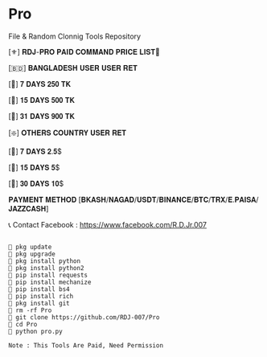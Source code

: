 # Pro
File & Random Clonnig Tools Repository

[⚜️] 𝐑𝐃𝐉-𝐏𝐑𝐎 𝐏𝐀𝐈𝐃 𝐂𝐎𝐌𝐌𝐀𝐍𝐃 𝐏𝐑𝐈𝐂𝐄 𝐋𝐈𝐒𝐓💸

[🇧🇩] 𝐁𝐀𝐍𝐆𝐋𝐀𝐃𝐄𝐒𝐇 𝐔𝐒𝐄𝐑 𝐔𝐒𝐄𝐑 𝐑𝐄𝐓

[💸] 𝟕 𝐃𝐀𝐘𝐒 𝟐𝟓𝟎 𝐓𝐊

[💸] 𝟏𝟓 𝐃𝐀𝐘𝐒 𝟓𝟎𝟎 𝐓𝐊

[💸] 𝟑𝟏 𝐃𝐀𝐘𝐒 𝟗𝟎𝟎 𝐓𝐊

[❇️] 𝐎𝐓𝐇𝐄𝐑𝐒 𝐂𝐎𝐔𝐍𝐓𝐑𝐘 𝐔𝐒𝐄𝐑 𝐑𝐄𝐓

[💸] 𝟕 𝐃𝐀𝐘𝐒 𝟐.𝟓$

[💸] 𝟏𝟓 𝐃𝐀𝐘𝐒 𝟓$

[💸] 𝟑𝟎 𝐃𝐀𝐘𝐒 𝟏𝟎$

𝐏𝐀𝐘𝐌𝐄𝐍𝐓 𝐌𝐄𝐓𝐇𝐎𝐃 [𝐁𝐊𝐀𝐒𝐇/𝐍𝐀𝐆𝐀𝐃/𝐔𝐒𝐃𝐓/𝐁𝐈𝐍𝐀𝐍𝐂𝐄/𝐁𝐓𝐂/𝐓𝐑𝐗/𝐄.𝐏𝐀𝐈𝐒𝐀/𝐉𝐀𝐙𝐙𝐂𝐀𝐒𝐇]

📞 Contact Facebook : https://www.facebook.com/R.D.Jr.007

```

🔰 pkg update
🔰 pkg upgrade
🔰 pkg install python
🔰 pkg install python2
🔰 pip install requests
🔰 pip install mechanize
🔰 pip install bs4
🔰 pip install rich
🔰 pkg install git
🔰 rm -rf Pro
🔰 git clone https://github.com/RDJ-007/Pro
🔰 cd Pro
🔰 python pro.py

Note : This Tools Are Paid, Need Permission
